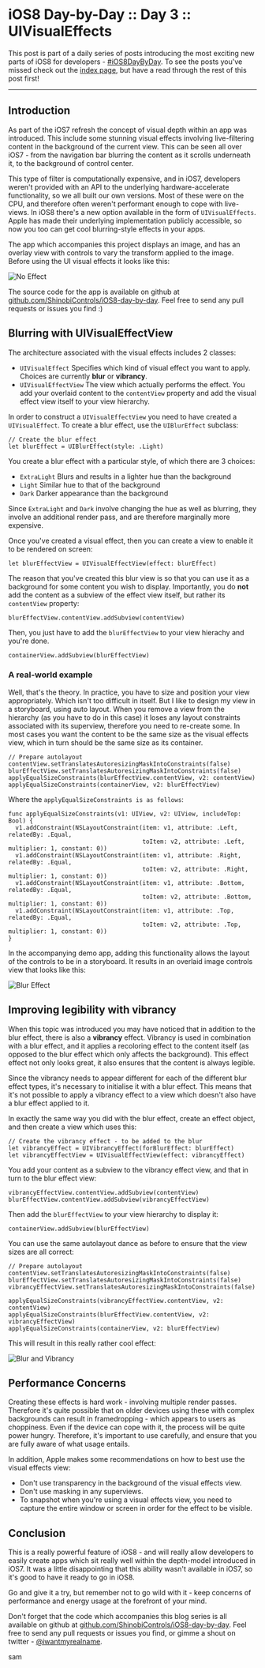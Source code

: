 # iOS8 Day-by-Day :: Day 3 :: UIVisualEffects

This post is part of a daily series of posts introducing the most exciting new
parts of iOS8 for developers - [#iOS8DayByDay](https://twitter.com/search?q=%23iOS8DayByDay).
To see the posts you've missed check out the [index page](http://shinobicontrols.com/iOS8DayByDay),
but have a read through the rest of this post first!

---

## Introduction

As part of the iOS7 refresh the concept of visual depth within an app was
introduced. This include some stunning visual effects involving live-filtering
content in the background of the current view. This can be seen all over iOS7 -
from the navigation bar blurring the content as it scrolls underneath it, to the
background of control center.

This type of filter is computationally expensive, and in iOS7, developers weren't
provided with an API to the underlying hardware-accelerate functionality, so we
all built our own versions. Most of these were on the CPU, and therefore often
weren't performant enough to cope with live-views. In iOS8 there's a new option
available in the form of `UIVisualEffects`. Apple has made their underlying
implementation publicly accessible, so now you too can get cool blurring-style
effects in your apps.

The app which accompanies this project displays an image, and has an overlay view
with controls to vary the transform applied to the image. Before using the
UI visual effects it looks like this:

![No Effect](assets/no_effect.png)

The source code for the app is available on github at
[github.com/ShinobiControls/iOS8-day-by-day](https://github.com/ShinobiControls/iOS8-day-by-day).
Feel free to send any pull requests or issues you find :)


## Blurring with UIVisualEffectView

The architecture associated with the visual effects includes 2 classes:

- `UIVisualEffect` Specifies which kind of visual effect you want to apply. Choices
are currently __blur__ or __vibrancy__.
- `UIVisualEffectView` The view which actually performs the effect. You add your
overlaid content to the `contentView` property and add the visual effect view
itself to your view hierarchy.

In order to construct a `UIVisualEffectView` you need to have created a `UIVisualEffect`.
To create a blur effect, use the `UIBlurEffect` subclass:

    // Create the blur effect
    let blurEffect = UIBlurEffect(style: .Light)

You create a blur effect with a particular style, of which there are 3 choices:

- `ExtraLight` Blurs and results in a lighter hue than the background
- `Light` Similar hue to that of the background
- `Dark` Darker appearance than the background

Since `ExtraLight` and `Dark` involve changing the hue as well as blurring, they
involve an additional render pass, and are therefore marginally more expensive.

Once you've created a visual effect, then you can create a view to enable it
to be rendered on screen:

    let blurEffectView = UIVisualEffectView(effect: blurEffect)

The reason that you've created this blur view is so that you can use it as a
background for some content you wish to display. Importantly, you do __not__
add the content as a subview of the effect view itself, but rather its
`contentView` property:

    blurEffectView.contentView.addSubview(contentView)

Then, you just have to add the `blurEffectView` to your view hierachy and you're
done.

    containerView.addSubview(blurEffectView)

### A real-world example

Well, that's the theory. In practice, you have to size and position your view
appropriately. Which isn't too difficult in itself. But I like to design my view
in a storyboard, using auto layout. When you remove a view from the hierarchy
(as you have to do in this case) it loses any layout constraints associated with
its superview, therefore you need to re-create some. In most cases you want the
content to be the same size as the visual effects view, which in turn should be
the same size as its container.

    // Prepare autolayout
    contentView.setTranslatesAutoresizingMaskIntoConstraints(false)
    blurEffectView.setTranslatesAutoresizingMaskIntoConstraints(false)
    applyEqualSizeConstraints(blurEffectView.contentView, v2: contentView)
    applyEqualSizeConstraints(containerView, v2: blurEffectView)

Where the `applyEqualSizeConstraints is as follows`:

    func applyEqualSizeConstraints(v1: UIView, v2: UIView, includeTop: Bool) {
      v1.addConstraint(NSLayoutConstraint(item: v1, attribute: .Left, relatedBy: .Equal,
                                          toItem: v2, attribute: .Left, multiplier: 1, constant: 0))
      v1.addConstraint(NSLayoutConstraint(item: v1, attribute: .Right, relatedBy: .Equal,
                                          toItem: v2, attribute: .Right, multiplier: 1, constant: 0))
      v1.addConstraint(NSLayoutConstraint(item: v1, attribute: .Bottom, relatedBy: .Equal,
                                          toItem: v2, attribute: .Bottom, multiplier: 1, constant: 0))
      v1.addConstraint(NSLayoutConstraint(item: v1, attribute: .Top, relatedBy: .Equal,
                                          toItem: v2, attribute: .Top, multiplier: 1, constant: 0))
    }

In the accompanying demo app, adding this functionality allows the layout of the
controls to be in a storyboard. It results in an overlaid image controls view
that looks like this:

![Blur Effect](assets/blur_effect.png)


## Improving legibility with vibrancy

When this topic was introduced you may have noticed that in addition to the blur
effect, there is also a __vibrancy__ effect. Vibrancy is used in combination with
a blur effect, and it applies a recoloring effect to the content itself (as opposed
to the blur effect which only affects the background). This effect effect not
only looks great, it also ensures that the content is always legible.

Since the vibrancy needs to appear different for each of the different blur effect
types, it's necessary to initialise it with a blur effect. This means that it's
not possible to apply a vibrancy effect to a view which doesn't also have a blur
effect applied to it.

In exactly the same way you did with the blur effect, create an effect object, and
then create a view which uses this:

    // Create the vibrancy effect - to be added to the blur
    let vibrancyEffect = UIVibrancyEffect(forBlurEffect: blurEffect)
    let vibrancyEffectView = UIVisualEffectView(effect: vibrancyEffect)

You add your content as a subview to the vibrancy effect view, and that in turn
to the blur effect view:

    vibrancyEffectView.contentView.addSubview(contentView)
    blurEffectView.contentView.addSubview(vibrancyEffectView)

Then add the `blurEffectView` to your view hierarchy to display it:

    containerView.addSubview(blurEffectView)

You can use the same autolayout dance as before to ensure that the view sizes
are all correct:


    // Prepare autolayout
    contentView.setTranslatesAutoresizingMaskIntoConstraints(false)
    blurEffectView.setTranslatesAutoresizingMaskIntoConstraints(false)
    vibrancyEffectView.setTranslatesAutoresizingMaskIntoConstraints(false)

    applyEqualSizeConstraints(vibrancyEffectView.contentView, v2: contentView)
    applyEqualSizeConstraints(blurEffectView.contentView, v2: vibrancyEffectView)
    applyEqualSizeConstraints(containerView, v2: blurEffectView)

This will result in this really rather cool effect:

![Blur and Vibrancy](assets/blur_vibrancy_effect.png)


## Performance Concerns

Creating these effects is hard work - involving multiple render passes. Therefore
it's quite possible that on older devices using these with complex backgrounds
can result in framedropping - which appears to users as choppiness. Even if the
device can cope with it, the process will be quite power hungry. Therefore, it's
important to use carefully, and ensure that you are fully aware of what usage
entails.

In addition, Apple makes some recommendations on how to best use the visual effects
view:

- Don't use transparency in the background of the visual effects view.
- Don't use masking in any superviews.
- To snapshot when you're using a visual effects view, you need to capture the
entire window or screen in order for the effect to be visible.


## Conclusion

This is a really powerful feature of iOS8 - and will really allow developers to
easily create apps which sit really well within the depth-model introduced in
iOS7. It was a little disappointing that this ability wasn't available in iOS7,
so it's good to have it ready to go in iOS8.

Go and give it a try, but remember not to go wild with it - keep concerns of
performance and energy usage at the forefront of your mind.

Don't forget that the code which accompanies this blog series is all available
on github at
[github.com/ShinobiControls/iOS8-day-by-day](https://github.com/ShinobiControls/iOS8-day-by-day).
Feel free to send any pull requests or issues you find, or gimme a
shout on twitter -
[@iwantmyrealname](https://twitter.com/iwantmyrealname).

sam
